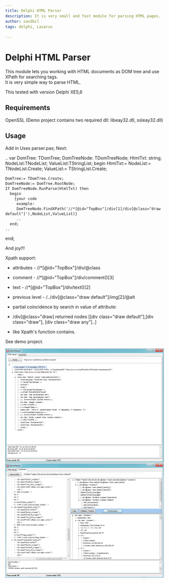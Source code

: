 ```yaml
---
title: Delphi HTML Parser
description: It is very small and fast module for parsing HTML pages.  
author: sandbil
tags: delphi, Lasarus

---
```

Delphi HTML Parser
=========
This module lets you working with HTML documents as DOM tree and use XPath for searching tags.  
It is very simple way to parse HTML.   
 


This tested with version Delphi XE5,6   

## Requirements
  OpenSSL 
  (Demo project contains two required dll: libeay32.dll, ssleay32.dll)
    
    
    
## Usage

  Add in Uses  parser.pas;
  Next:
  
  ..
  var
    DomTree: TDomTree;
    DomTreeNode: TDomTreeNode;
	HtmlTxt: string;
	NodeList:TNodeList;
	ValueList:TStringList;
  begin
    HtmlTxt:=
	NodeList:= TNodeList.Create;
    ValueList:= TStringList.Create;

    DomTree:= TDomTree.Create;
    DomTreeNode:= DomTree.RootNode;
	If DomTreeNode.RunParse(HtmlTxt) then
      begin
	    {your code
		 example:
		 DomTreeNode.FindXPath('//*[@id="TopBox"]/div[1]/div[@class="draw default"]'),NodeList,ValueList)}
		 ..
	  end;	
	..  
  end;  
  
   And joy!!!
   
   Xpath  support:
*   attributes     - //*[@id="TopBox"]/div/@class
*   comment        - //*[@id="TopBox"]/div/comment()[3]
*   text           - //*[@id="TopBox"]/div/text()[2]
*   previous level - /../div[@class="draw default"]/img[2]/@alt
   
*   partial coincidence by search in value of attribute:
*   /div[@class="draw] returned nodes [[div class="draw default"],[div class="draw"], [div class="draw any"]..]  
*   like  Xpath's function contains.
   
   See demo project.

   
[![screenshot1](/demo/parse.png)](/parse.png)
[![screenshot2](/demo/xpath.png)](/xpath.png)
